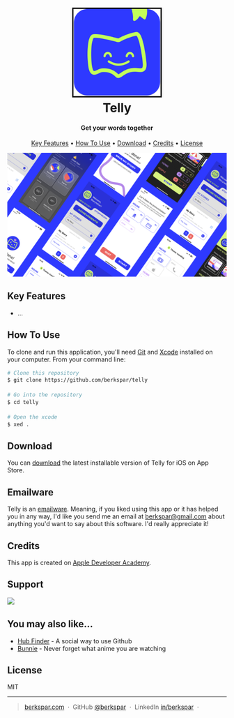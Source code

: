 <h1 align="center">
  <br>
  <a href="https://github.com/BerkSpar/telly"><img src="https://raw.githubusercontent.com/BerkSpar/telly/main/logo.png?token=GHSAT0AAAAAACJBI3PMZDZOYRZYBCIZVJZOZJV2OLQ" alt="Telly" style="border: 3px solid black;" width="200"></a>
  <br>
  Telly
  <br>
</h1>

<h4 align="center">Get your words together</h4>

<!--
<p align="center">
  <a href="https://badge.fury.io/js/electron-markdownify">
    <img src="https://badge.fury.io/js/electron-markdownify.svg"
         alt="Gitter">
  </a>
  <a href="https://gitter.im/amitmerchant1990/electron-markdownify"><img src="https://badges.gitter.im/amitmerchant1990/electron-markdownify.svg"></a>
  <a href="https://saythanks.io/to/bullredeyes@gmail.com">
      <img src="https://img.shields.io/badge/SayThanks.io-%E2%98%BC-1EAEDB.svg">
  </a>
  <a href="https://www.paypal.me/AmitMerchant">
    <img src="https://img.shields.io/badge/$-donate-ff69b4.svg?maxAge=2592000&amp;style=flat">
  </a>
</p>
-->

<p align="center">
  <a href="#key-features">Key Features</a> •
  <a href="#how-to-use">How To Use</a> •
  <a href="#download">Download</a> •
  <a href="#credits">Credits</a> •
  <a href="#license">License</a>
</p>

![screenshot](https://raw.githubusercontent.com/BerkSpar/telly/main/banner.png?token=GHSAT0AAAAAACJBI3PNAZ6TVIL26JPWUCVMZJV3GAQ)

## Key Features

* ...

## How To Use

To clone and run this application, you'll need [Git](https://git-scm.com) and [Xcode](https://developer.apple.com/xcode/) installed on your computer. From your command line:

```bash
# Clone this repository
$ git clone https://github.com/berkspar/telly

# Go into the repository
$ cd telly

# Open the xcode
$ xed .
```

## Download

You can [download](https://apps.apple.com/br/app/telly-get-your-words-together/id6463813095) the latest installable version of Telly for iOS on App Store.

## Emailware

Telly is an [emailware](https://en.wiktionary.org/wiki/emailware). Meaning, if you liked using this app or it has helped you in any way, I'd like you send me an email at <berkspar@gmail.com> about anything you'd want to say about this software. I'd really appreciate it!

## Credits

This app is created on [Apple Developer Academy](https://developeracademy.pucpr.br).

## Support

<a href="https://www.buymeacoffee.com/berkspar"><img src="https://img.buymeacoffee.com/button-api/?text=Buy me a coffee&emoji=☕&slug=berkspar&button_colour=5F7FFF&font_colour=ffffff&font_family=Poppins&outline_colour=000000&coffee_colour=FFDD00" /></a>

## You may also like...

- [Hub Finder](https://github.com/BerkSpar/hub_finder) - A social way to use Github
- [Bunnie](https://github.com/BerkSpar/bunnie) - Never forget what anime you are watching

## License

MIT

---

> [berkspar.com](https://www.berkspar.com) &nbsp;&middot;&nbsp;
> GitHub [@berkspar](https://github.com/amitmerchant1990) &nbsp;&middot;&nbsp;
> LinkedIn [in/berkspar](https://www.linkedin.com/in/berkspar) &nbsp;&middot;&nbsp;
